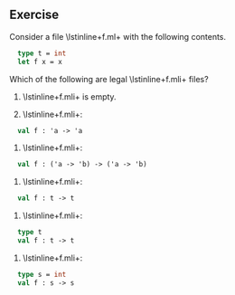   
  
## Exercise
  Consider a file \lstinline+f.ml+ with the following contents.
```ocaml
  type t = int
  let f x = x
```
  Which of the following are legal \lstinline+f.mli+ files?
  
1. \lstinline+f.mli+ is empty.
  
1. \lstinline+f.mli+:
```ocaml
  val f : 'a -> 'a
```
  
1. \lstinline+f.mli+:
```ocaml
  val f : ('a -> 'b) -> ('a -> 'b)
```
  
1. \lstinline+f.mli+:
```ocaml
  val f : t -> t
```
  
1. \lstinline+f.mli+:
```ocaml
  type t
  val f : t -> t
```
  
1. \lstinline+f.mli+:
```ocaml
  type s = int
  val f : s -> s
```
  

